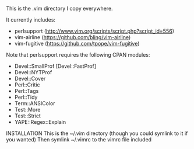 This is the .vim directory I copy everywhere.

It currently includes:

* perlsupport (http://www.vim.org/scripts/script.php?script_id=556)
* vim-airline (https://github.com/bling/vim-airline)
* vim-fugitive (https://github.com/tpope/vim-fugitive)

Note that perlsupport requires the following CPAN modules:

* Devel::SmallProf
  [Devel::FastProf]
* Devel::NYTProf
* Devel::Cover
* Perl::Critic
* Perl::Tags
* Perl::Tidy
* Term::ANSIColor
* Test::More
* Test::Strict
* YAPE::Regex::Explain 

INSTALLATION
This is the ~/.vim directory (though you could symlink to it if you wanted)
Then symlink ~/.vimrc to the vimrc file included

